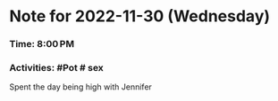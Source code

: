 # Note for 2022-11-30 (Wednesday)
### Time: 8:00 PM
### Activities: #Pot  # sex

Spent the day being high with Jennifer
